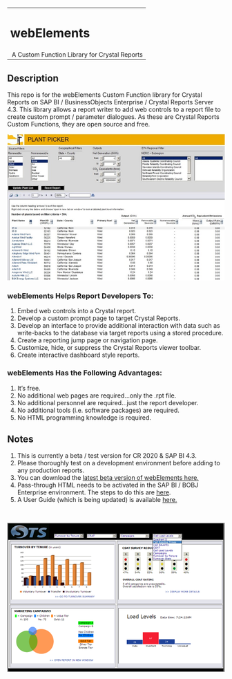 <table width=100% border=0>
<tr ><td colspan=2><h1>webElements</h1></td></tr>
<tr><td>&nbsp;A Custom Function Library for Crystal Reports</td>
</table>

## Description

This repo is for the webElements Custom Function library for Crystal Reports on SAP BI / BusinessObjects Enterprise / Crystal Reports Server 4.3. This library allows a report writer to add web controls to a report file to create custom prompt / parameter dialogues. As these are Crystal Reports Custom Functions, they are open source and free. 
<br>

![wepic](/webelements/admin/ppsm.jpg)

### webElements Helps Report Developers To:

1. Embed web controls into a Crystal report.
1. Develop a custom prompt page to target Crystal Reports.
1. Develop an interface to provide additional interaction with data such as write-backs to the database via target reports using a stored procedure.
1. Create a reporting jump page or navigation page.
1. Customize, hide, or suppress the Crystal Reports viewer toolbar.
1. Create interactive dashboard style reports.

### webElements Has the Following Advantages:

1. It’s free.
1. No additional web pages are required…only the .rpt file.
1. No additional personnel are required…just the report developer.
1. No additional tools (i.e. software packages) are required.
1. No HTML programming knowledge is required.

## Notes

1. This is currently a beta / test version for CR 2020 & SAP BI 4.3.  
1. Please thoroughly test on a development environment before adding to any production reports. 
1. You can download the [latest beta version of webElements here.](https://github.com/saphanaacademy/biReports/blob/master/webelements/webElements430_20230428.rpt)  
1. Pass-through HTML needs to be activated in the SAP BI / BOBJ Enterprise environment. The steps to do this are [here](https://github.com/saphanaacademy/biReports/blob/master/webelements/admin/passthroughhtml.md).
2. A User Guide (which is being updated) is available [here.](https://github.com/saphanaacademy/biReports/blob/master/webelements/webElements%20User%20Guide%20430.pdf)

<br>

![wepic](/webelements/admin/db.jpg)
